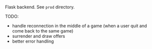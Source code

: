 Flask backend. See `prod` directory.

TODO:

-   handle reconnection in the middle of a game (when a user quit and come back to the same game)
-   surrender and draw offers
-   better error handling
